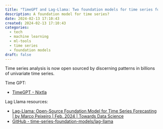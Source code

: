 ```yaml
---
title: "TimeGPT and Lag-Llama: Two foundation models for time series forecasting"
description: A foundation model for time series?
date: 2024-02-13 17:10:43
created: 2024-02-13 17:10:43
categories:
  - tech
  - machine learning
  - ml-tools
  - time series
  - foundation models
draft: false
---
```

Time series analysis is now open sourced by discerning patterns in billions of univariate time series. 

Time GPT:

- [TimeGPT - Nixtla](https://nixtlaverse.nixtla.io/nixtla/index.html)

Lag Llama resources:

- [Lag-Llama: Open-Source Foundation Model for Time Series Forecasting | by Marco Peixeiro | Feb, 2024 | Towards Data Science](https://towardsdatascience.com/lag-llama-open-source-foundation-model-for-time-series-forecasting-9afdfaf2bd7c)
- [GitHub - time-series-foundation-models/lag-llama](https://github.com/time-series-foundation-models/lag-llama)